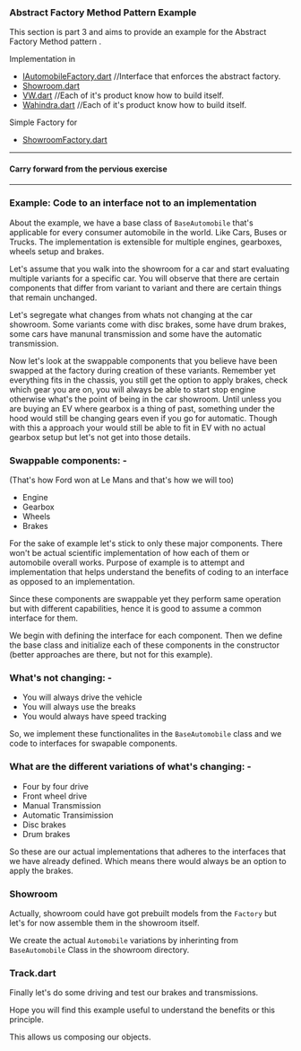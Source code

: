 ### Abstract Factory Method Pattern Example
This section is part 3 and aims to provide an example for the Abstract Factory Method pattern . 

Implementation in

- [IAutomobileFactory.dart](./interface/IAutomobileFactory.dart) //Interface that enforces the abstract factory. 
- [Showroom.dart](./interface/Showroom.dart)
- [VW.dart](./showroom/VW.dart) //Each of it's product know how to build itself.
- [Wahindra.dart](showroom/Wahindra.dart)  //Each of it's product know how to build itself.

Simple Factory for 

- [ShowroomFactory.dart](./factory/ShowroomFactory.dart)

---
#### Carry forward from the pervious exercise
----
### Example: Code to an interface not to an implementation 
About the example, we have a base class of `BaseAutomobile` that's applicable for every consumer automobile in the world. Like Cars, Buses or Trucks. The implementation is extensible for multiple engines, gearboxes, wheels setup and brakes.

Let's assume that you walk into the showroom for a car and start evaluating multiple variants for a specific car. You will observe that there are certain components that differ from variant to variant and there are certain things that remain unchanged.

Let's segregate what changes from whats not changing at the car showroom. Some variants come with disc brakes, some have drum brakes, some cars have manunal transmission and some have the automatic transmission.

Now let's look at the swappable components that you believe have been swapped at the factory during creation of these variants. Remember yet everything fits in the chassis, you still get the option to apply brakes, check which gear you are on, you will always be able to start stop engine otherwise what's the point of being in the car showroom. Until unless you are buying an EV where gearbox is a thing of past, something under the hood would still be changing gears even if you go for automatic. Though with this a approach your would still be able to fit in EV with no actual gearbox setup but let's not get into those details.

### Swappable components: -
 (That's how Ford won at Le Mans and that's how we will too)

- Engine
- Gearbox
- Wheels
- Brakes

For the sake of example let's stick to only these major components. There won't be actual scientific implementation of how each of them or automobile overall works. Purpose of example is to attempt and implementation that helps understand the benefits of coding to an interface as opposed to an implementation.

Since these components are swappable yet they perform same operation but with different capabilities, hence it is good to assume a common interface for them. 

We begin with defining the interface for each component. Then we define the base class and initialize each of these components in the constructor (better approaches are there, but not for this example).

### What's not changing: -
- You will always drive the vehicle
- You will always use the breaks
- You would always have speed tracking 

So, we implement these functionalites in the `BaseAutomobile` class and we code to interfaces for swapable components.

### What are the different variations of what's changing: -
- Four by four drive
- Front wheel drive
- Manual Transmission
- Automatic Transimission
- Disc brakes
- Drum brakes

So these are our actual implementations that adheres to the interfaces that we have already defined. Which means there would always be an option to apply the brakes.

### Showroom

Actually, showroom could have got prebuilt models from the `Factory` but let's for now assemble them in the showroom itself. 

We create the actual `Automobile` variations by inherinting from `BaseAutomobile` Class in the showroom directory.

### Track.dart

Finally let's do some driving and test our brakes and transmissions.

Hope you will find this example useful to understand the benefits or this principle. 

This allows us composing our objects. 


